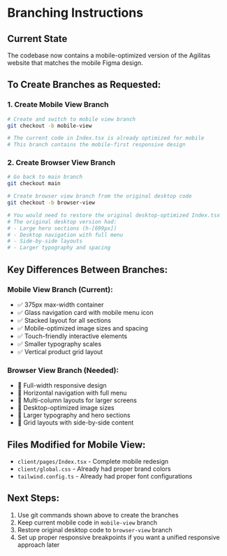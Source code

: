 # Branching Instructions

## Current State

The codebase now contains a mobile-optimized version of the Agilitas website that matches the mobile Figma design.

## To Create Branches as Requested:

### 1. Create Mobile View Branch

```bash
# Create and switch to mobile view branch
git checkout -b mobile-view

# The current code in Index.tsx is already optimized for mobile
# This branch contains the mobile-first responsive design
```

### 2. Create Browser View Branch

```bash
# Go back to main branch
git checkout main

# Create browser view branch from the original desktop code
git checkout -b browser-view

# You would need to restore the original desktop-optimized Index.tsx
# The original desktop version had:
# - Large hero sections (h-[699px])
# - Desktop navigation with full menu
# - Side-by-side layouts
# - Larger typography and spacing
```

## Key Differences Between Branches:

### Mobile View Branch (Current):

- ✅ 375px max-width container
- ✅ Glass navigation card with mobile menu icon
- ✅ Stacked layout for all sections
- ✅ Mobile-optimized image sizes and spacing
- ✅ Touch-friendly interactive elements
- ✅ Smaller typography scales
- ✅ Vertical product grid layout

### Browser View Branch (Needed):

- 🔄 Full-width responsive design
- 🔄 Horizontal navigation with full menu
- 🔄 Multi-column layouts for larger screens
- 🔄 Desktop-optimized image sizes
- 🔄 Larger typography and hero sections
- 🔄 Grid layouts with side-by-side content

## Files Modified for Mobile View:

- `client/pages/Index.tsx` - Complete mobile redesign
- `client/global.css` - Already had proper brand colors
- `tailwind.config.ts` - Already had proper font configurations

## Next Steps:

1. Use git commands shown above to create the branches
2. Keep current mobile code in `mobile-view` branch
3. Restore original desktop code to `browser-view` branch
4. Set up proper responsive breakpoints if you want a unified responsive approach later
